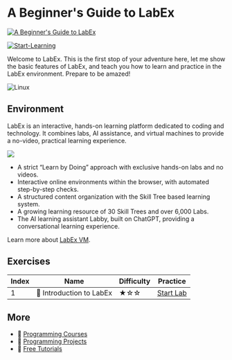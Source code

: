 # A Beginner's Guide to LabEx

[![A Beginner's Guide to LabEx](https://cover-creator.appbot.io/a-beginner-guide-to-labex.png)](https://labex.io/courses/a-beginner-guide-to-labex)

[![Start-Learning](https://img.shields.io/badge/Start-Learning-whitesmoke?style=for-the-badge)](https://labex.io/courses/a-beginner-guide-to-labex)

Welcome to LabEx. This is the first stop of your adventure here, let me show the basic features of LabEx, and teach you how to learn and practice in the LabEx environment. Prepare to be amazed!

![Linux](https://img.shields.io/badge/Linux-whitesmoke?style=for-the-badge&logo=linux)


## Environment

LabEx is an interactive, hands-on learning platform dedicated to coding and technology. It combines labs, AI assistance, and virtual machines to provide a no-video, practical learning experience.

![](https://tutorial-screenshot.getvm.io/images/vm-1725247253.png)

- A strict “Learn by Doing” approach with exclusive hands-on labs and no videos.
- Interactive online environments within the browser, with automated step-by-step checks.
- A structured content organization with the Skill Tree based learning system.
- A growing learning resource of 30 Skill Trees and over 6,000 Labs.
- The AI learning assistant Labby, built on ChatGPT, providing a conversational learning experience.

Learn more about [LabEx VM](https://support.labex.io/using-labex/virtual-machine).

## Exercises

|   Index | Name                    | Difficulty   | Practice                                                                                              |
|---------|-------------------------|--------------|-------------------------------------------------------------------------------------------------------|
|       1 | 📖 Introduction to LabEx | ★☆☆          | <a target='_blank' href='https://labex.io/tutorials/linux-introduction-to-labex-178589'>Start Lab</a> |

## More

- 🔗 [ Programming Courses](https://github.com/labex-labs/awesome-programming-courses)
- 🔗 [ Programming Projects](https://github.com/labex-labs/awesome-programming-projects)
- 🔗 [ Free Tutorials](https://github.com/labex-labs/linux-free-tutorials)

